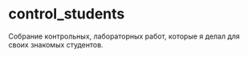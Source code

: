 # control_students

Собрание контрольных, лабораторных работ, которые я делал для своих знакомых студентов.
